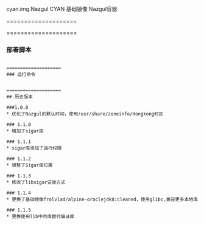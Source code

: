 cyan.img.Nazgul
CYAN 基础镜像 Nazgul容器

====================
 

====================
### 部署脚本 
```

====================
### 运行命令


====================
## 历史版本

###1.0.0
* 优化了Nazgul的默认时间，使用/usr/share/zoneinfo/Hongkong时区

### 1.1.0
* 增加了sigar库

### 1.1.1
* sigar库添加了运行权限

### 1.1.2
* 调整了Sigar库位置

### 1.1.3
* 修改了libsigar安装方式

### 1.1.4
* 更换了基础镜像frolvlad/alpine-oraclejdk8:cleaned，使用glibc,兼容更多本地库

### 1.1.5
* 更换使用lib中的库替代编译库